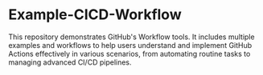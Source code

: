 # Example-CICD-Workflow
This repository demonstrates GitHub's Workflow tools. It includes multiple examples and workflows to help users understand and implement GitHub Actions effectively in various scenarios, from automating routine tasks to managing advanced CI/CD pipelines.
